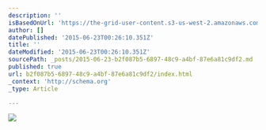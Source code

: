```yaml
---
description: ''
isBasedOnUrl: 'https://the-grid-user-content.s3-us-west-2.amazonaws.com/00837f7a-1f46-4412-a928-cddc56cfe5e5.JPG'
author: []
datePublished: '2015-06-23T00:26:10.351Z'
title: ''
dateModified: '2015-06-23T00:26:10.351Z'
sourcePath: _posts/2015-06-23-b2f087b5-6897-48c9-a4bf-87e6a81c9df2.md
published: true
url: b2f087b5-6897-48c9-a4bf-87e6a81c9df2/index.html
_context: 'http://schema.org'
_type: Article

---
```

![](https://the-grid-user-content.s3-us-west-2.amazonaws.com/00837f7a-1f46-4412-a928-cddc56cfe5e5.JPG)